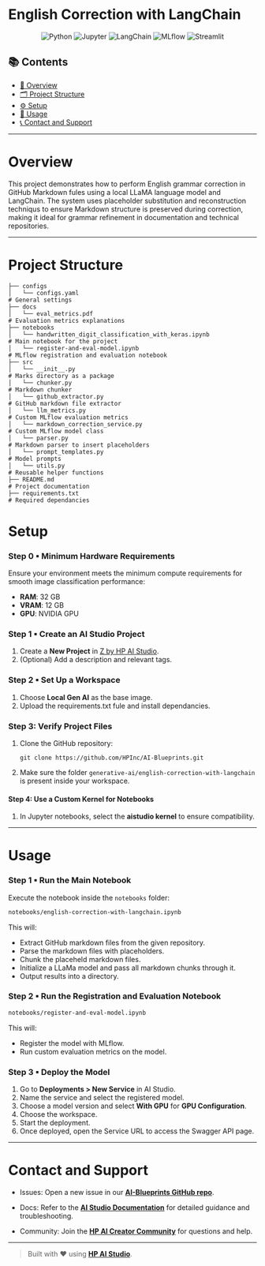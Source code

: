 # English Correction with LangChain

<div align="center">

![Python](https://img.shields.io/badge/Python-3.13+-blue.svg?logo=python)
![Jupyter](https://img.shields.io/badge/Jupyter-supported-orange.svg?logo=jupyter)
![LangChain](https://img.shields.io/badge/LangChain-used-4b8bbe.svg?logo=langchain)
![MLflow](https://img.shields.io/badge/MLflow-used-015cab.svg?logo=mlflow)
![Streamlit](https://img.shields.io/badge/User%20Interface-Streamlit-ff4b4b.svg?logo=streamlit)

</div>

## 📚 Contents

- [🧠 Overview](#overview)
- [🗂 Project Structure](#project-structure)
- [⚙️ Setup](#setup)
- [🚀 Usage](#usage)
- [📞 Contact and Support](#contact-and-support)

---

# Overview

This project demonstrates how to perform English grammar correction in GitHub Markdown fules using a local LLaMA language model and LangChain. The system uses placeholder substitution and reconstruction techniqus to ensure Markdown structure is preserved during correction, making it ideal for grammar refinement in documentation and technical repositories. 

---

# Project Structure

```
├── configs
│   └── configs.yaml                                                  # General settings
├── docs
│   └── eval_metrics.pdf                                              # Evaluation metrics explanations
├── notebooks
│   └── handwritten_digit_classification_with_keras.ipynb             # Main notebook for the project
│   └── register-and-eval-model.ipynb                                 # MLflow registration and evaluation notebook 
├── src
│   └── __init__.py                                                   # Marks directory as a package
│   └── chunker.py                                                    # Markdown chunker 
│   └── github_extractor.py                                           # GitHub markdown file extractor
│   └── llm_metrics.py                                                # Custom MLflow evaluation metrics
│   └── markdown_correction_service.py                                # Custom MLflow model class
│   └── parser.py                                                     # Markdown parser to insert placeholders
│   └── prompt_templates.py                                           # Model prompts
│   └── utils.py                                                      # Reusable helper functions
├── README.md                                                         # Project documentation
├── requirements.txt                                                  # Required dependancies

```

# Setup

### Step 0 ▪ Minimum Hardware Requirements

Ensure your environment meets the minimum compute requirements for smooth image classification performance:

- **RAM**: 32 GB  
- **VRAM**: 12 GB  
- **GPU**: NVIDIA GPU

### Step 1 ▪ Create an AI Studio Project

1.  Create a **New Project** in [Z by HP AI Studio](https://zdocs.datascience.hp.com/docs/aistudio/overview).
2. (Optional) Add a description and relevant tags.

### Step 2 ▪ Set Up a Workspace

1. Choose **Local Gen AI** as the base image.
2. Upload the requirements.txt fule and install dependancies.

### Step 3: Verify Project Files

1. Clone the GitHub repository:  
   ```
   git clone https://github.com/HPInc/AI-Blueprints.git
   ```  
2. Make sure the folder `generative-ai/english-correction-with-langchain` is present inside your workspace.

#### Step 4: Use a Custom Kernel for Notebooks
1. In Jupyter notebooks, select the **aistudio kernel** to ensure compatibility.

---

# Usage

### Step 1 ▪ Run the Main Notebook

Execute the notebook inside the `notebooks` folder:

```bash
notebooks/english-correction-with-langchain.ipynb
```

This will:

- Extract GitHub markdown files from the given repository.
- Parse the markdown files with placeholders.
- Chunk the placeheld markdown files.
- Initialize a LLaMa model and pass all markdown chunks through it.
- Output results into a directory.
  
### Step 2 ▪ Run the Registration and Evaluation Notebook

```bash
notebooks/register-and-eval-model.ipynb
```

This will:

- Register the model with MLflow.
- Run custom evaluation metrics on the model. 

### Step 3 ▪ Deploy the Model

1. Go to **Deployments > New Service** in AI Studio.
2. Name the service and select the registered model.
3. Choose a model version and select **With GPU** for **GPU Configuration**.
4. Choose the workspace.
5. Start the deployment.
6. Once deployed, open the Service URL to access the Swagger API page.

---

# Contact and Support  

- Issues: Open a new issue in our [**AI-Blueprints GitHub repo**](https://github.com/HPInc/AI-Blueprints).

- Docs: Refer to the **[AI Studio Documentation](https://zdocs.datascience.hp.com/docs/aistudio/overview)** for detailed guidance and troubleshooting. 

- Community: Join the [**HP AI Creator Community**](https://community.datascience.hp.com/) for questions and help.

---

> Built with ❤️ using [**HP AI Studio**](https://www.hp.com/us-en/workstations/ai-studio.html).

